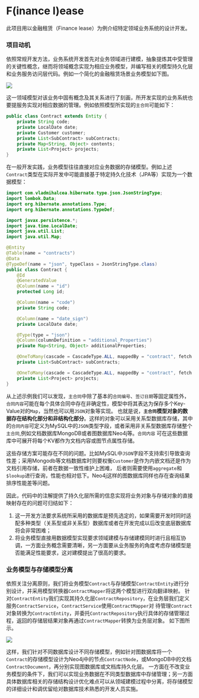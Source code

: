 # F(inance l)ease

此项目用以金融租赁（Finance lease）为例介绍特定领域业务系统的设计开发。

### 项目动机

依照常规开发方法，业务系统开发首先对业务领域进行建模，抽象提炼其中受管理的关键性概念，继而将领域概念实现为相应业务模型，并编写相关的模型持久化层和业务服务访问层代码。例如一个简化的金融租赁场景业务模型如下图。

![](https://www.plantuml.com/plantuml/png/XL7TIW916BtVf_ZOIsMbxaDy5T6vMpMSzI8gSA4VpJA3I53Cii0A2eFKnHdqPMOSzyfNQFDhTqUwQA_Ed3dV-SwSpL0dMtOg1HiAfJon3OCKAmMG7uDbRQe-cRnlmA41mIUuAxmEGkzDp6ORw7VFP7TW71j6pivI-Zk84uWLlvFNKusGhIir76q8nVh2gwhdkU0TiNXKjo-2FQa7L_DhrMJh4lqGevz6-ESt_g27Vk_pLR2ZFV7RNx67y1Wg8u8rGoAw0yiwIaD8HmgTrjK9oz9jy6KGa6RIETWdvbQ3qRsPj0cbXC2k2NiRSQvKTChPd4DX9vLAc77MxP5I-P-Hlx7Ji1gVYDamVBGQzbTZLzLV0TjSyvfgZjQyBjXKLdbSrx9nAXQzM8XdRFb75Hi5tKHRKAMn-cuyeHrYxIzYHmWl9ikg6yQJpRuUBqEA-My0)

这一领域模型对该业务中固有概念及其关系进行了刻画，所开发实现的业务系统也要提服务实现对相应数据的管理。例如依照模型所实现的`主合同`可能如下：

```java
public class Contract extends Entity {
    private String code;
    private LocalDate date;
    private Customer customer;
    private List<SubContract> subContracts;
    private Map<String, Object> contents;
    private List<Project> projects;
}
```

在一般开发实践，业务模型往往直接对应业务数据的存储模型。例如上述`Contract`类型在实际开发中可能直接基于特定持久化技术（JPA等）实现为一个数据模型：

```java
import com.vladmihalcea.hibernate.type.json.JsonStringType;
import lombok.Data;
import org.hibernate.annotations.Type;
import org.hibernate.annotations.TypeDef;

import javax.persistence.*;
import java.time.LocalDate;
import java.util.List;
import java.util.Map;

@Entity
@Table(name = "contracts")
@Data
@TypeDef(name = "json", typeClass = JsonStringType.class)
public class Contract {
    @Id
    @GeneratedValue
    @Column(name = "id")
    protected Long id;

    @Column(name = "code")
    private String code;

    @Column(name = "date_sign")
    private LocalDate date;

    @Type(type = "json")
    @Column(columnDefinition = "additional_Properties")
    private Map<String, Object> additionalProperties;

    @OneToMany(cascade = CascadeType.ALL, mappedBy = "contract", fetch = FetchType.EAGER)
    private List<SubContract> subContracts;

    @OneToMany(cascade = CascadeType.ALL, mappedBy = "contract", fetch = FetchType.EAGER)
    private List<Project> projects;
}
```

从上述示例我们可以发现，`主合同`中除了基本的`合同编号`、`签订日期`等固定属性外，`合同内容`可能在每个具体合同中存在非确定性，模型中将其表达为保存多个Key-Value对的`Map`，当然也可以用`JSON`对象等实现。
也就是说，**`主合同`模型对象的数据存在结构化部分和非结构化部分**。这样的对象可以采用关系型数据库存储，其中的`合同内容`可定义为MySQL中的`JSON`类型字段，或者采用非关系型数据库存储整个`主合同`,例如文档数据库MongoDB或者图数据库Neo4j等。`合同内容`
可在这些数据库中可展开将每个KV都作为文档内容或图节点属性存储。

这些存储方案可能存在不同的问题。比如MySQL中`JSON`字段不支持索引导致查询性差；采用Mongodb等文档数据库时则要权衡`Customer`是作为内嵌文档还是作为文档引用存储，前者在数据一致性维护上困难，
后者则需要使用`aggregate`和`$lookup`进行查询，性能也相对低下。Neo4j这样的图数据库同样也存在查询结果排序性能差等问题。

因此，代码中的注解提供了持久化层所需的信息实现将业务对象与存储对象的直接映射存在的问题可归结如下：

1. 这一开发方法要求系统所采用的数据库是预先选定的，如果需要开发时同时适配多种类型（关系型或非关系型）数据库或者在开发完成以后改变底层数据库将会非常困难；
2. 将业务模型直接用数据模型实现要求领域建模与存储建模同时进行且相互协调，一方面业务概念需要清晰，另一方面要从业务服务的角度考虑存储模型是否能满足性能要求，这对建模提出了很高的要求。


### 业务模型与存储模型分离

依照关注分离原则，我们将业务模型`Contract`与存储模型`ContractEntity`进行分别设计，并采用模型转换器`ContractMapper`将这两个模型进行双向翻译映射。
针对`ContractEntity`我们实现其持久化层`ContractRepository`，在业务层我们定义服务`ContractService`，`ContractService`使用`ContractMapper`对
待管理`Contract`对象转换为`ContractEntity`，并委托`ContractRepository`执行具体的存储管理过程，返回的存储层结果对象再通过`ContractMapper`转换为业务层对象。
如下图所示。

![](https://www.plantuml.com/plantuml/png/SoWkIImgAStDuKhEIImkLd3EpoifIamkuKBZk-QLP9PKeelw9XOKf1QXYmQd5fLb9gUY2mUb5kGNPvRa5m6DoSilILLGUh9ZoOk6rkUpTppPDUd5tZNFUXSfAIGMA_WPSN7v6IdewI5SW-eCe1H84QehW89sS0qALWhFPYnukg45OYmkfGWZqJLmeNa6tVGNVTkVxfl-TEsCfqqhNgpR_tBwEWKx33tvkhfeGGNK-MJl_kTJLW1LOuOBTdSXMuBF2eH1O5tBfpphd06qXiiXDIy5J01Z6G00)

这样，我们针对不同数据库设计不同存储模型，例如针对图数据库将一个`Contract`的存储模型设计为Neo4j中的节点`ContractNode`，或MongoDB中的文档`ContractDocument`，再分别实现图数据库或文档库持久化层。
一方面在不改变业务模型的条件下，我们可以实现业务数据在不同类型数据库中存储管理；另一方面具体数据库相关的存储结构设计优化难点可以从领域建模过程中分离，将存储模型的详细设计和调优留给对数据库技术熟悉的开发人员实施。
